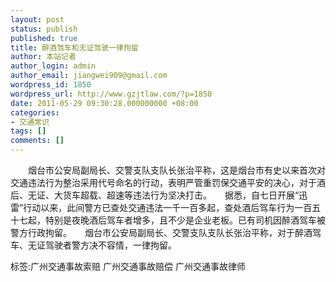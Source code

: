 ```yaml
---
layout: post
status: publish
published: true
title: 醉酒驾车和无证驾驶一律拘留
author: 本站记者
author_login: admin
author_email: jiangwei909@gmail.com
wordpress_id: 1850
wordpress_url: http://www.gzjtlaw.com/?p=1850
date: 2011-05-29 09:30:28.000000000 +08:00
categories:
- 交通常识
tags: []
comments: []
---
```

　　烟台市公安局副局长、交警支队支队长张治平称，这是烟台市有史以来首次对交通违法行为整治采用代号命名的行动，表明严管重罚保交通平安的决心，对于酒后、无证、大货车超载、超速等违法行为坚决打击。　　据悉，自七日开展&ldquo;迅雷&rdquo;行动以来，此间警方已查处交通违法一千一百多起，查处酒后驾车行为一百五十七起，特别是夜晚酒后驾车者增多，且不少是企业老板。已有司机因醉酒驾车被警方行政拘留。　　烟台市公安局副局长、交警支队支队长张治平称，对于醉酒驾车、无证驾驶者警方决不容情，一律拘留。标签:广州交通事故索赔 广州交通事故赔偿 广州交通事故律师
